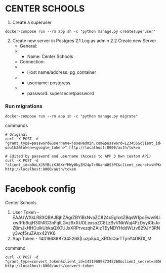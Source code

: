 # CENTER SCHOOLS

1. Create a superuser
```
docker-compose run --rm app sh -c "python manage.py createsuperuser"
```

2. Create new server in Postgres
2.1 Log as admin
2.2 Create new Server
    - General:
    - - Name: Center Schools
    - Connection:
    - - Host name/address: pg_container
    - - username: postgress
    - - password: supersecretpassword

### Run migrations
```
docker-compose run --rm app sh -c "python manage.py migrate"
```

commands
```
# Original
curl -X POST -d "grant_type=password&username=jose@admin.com&password=123456&client_id=jpPSQFtQXlMqE9L4ZHAmMbrFgwe4EeiQxbLNZYc3&client_secret=pbkdf2_sha256$600000$EtuAFWaCmsrFRQjQccSuzl$D5MrfBPlVtN3gQUAWFhcmQp/bPGX+cS0vCTKmf7Jbhk=&backend=google-oauth2&token=<google_token>" http://localhost:8000/auth/token

# Edited by password and username (Access to APP 3 Own custom API)
curl -X POST -d "client_id=o9oLXJ5YBLiKJ6XrfMWy0kyZH24p7cRUahW8S3PC&client_secret=sHPKnWCL4anAcB8r8tGbXeNFLFS1g9pQJpRRQGgkeQDqAnPk6DwsTpi9YJovr5WCsi5sqFxcYBm9N4thIjNVn5tG5xjVfHSINK5hcjdBWpMuukuKlzYk3gaKM8iuSu9t&grant_type=password&username=jose@admin.com&password=123456" http://localhost:8000/auth/token
```

# Facebook config
Center Schools
1. User Token - 
EAAUWXkLR8XQBAJBjhZAgrZBYiBsNvaZC824cEghxtZBqsW1poEww9LIxwRfb6ujH30hRG3nFqlLGvz9xXUOLexsoZC8LzBvVNkWuj4FzDyyiCbJoZBmJkHHOulkUbkaQXCUJxXRPrvezqhZAIzTEyNDYHddWLtv829JY3RNy3vqf5ruZAnx42YK6
1. App Token -
1431968987345268|Luzp5p4_XROsOarTTjmY4DKDI_M

command
```
curl -X POST -d "grant_type=convert_token&client_id=1431968987345268&client_secret=a05659ad279b6d69aa264786f95904b1&backend=facebook&token=W8oxbotRiG3dzcsVbRtX3XsbWKxhyC" http://localhost:8000/auth/convert-token
```
